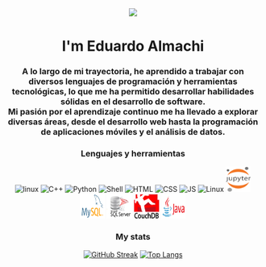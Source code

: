 <div align="center">
  <img src="https://media.giphy.com/media/2IudUHdI075HL02Pkk/giphy.gif" height="200px"></img>
  <h1>I'm Eduardo Almachi</h1>
  <h3>A lo largo de mi trayectoria, he aprendido a trabajar con diversos lenguajes de programación y herramientas tecnológicas, lo que me ha permitido desarrollar habilidades sólidas en el desarrollo de software.
  <br>
  Mi pasión por el aprendizaje continuo me ha llevado a explorar diversas áreas, desde el desarrollo web hasta la programación de aplicaciones móviles y el análisis de datos.</h3>
</div>
<div>

</div>
<div align="center"> <!-- Change to center alignment -->
  
### Lenguajes y herramientas

  <img src="https://camo.githubusercontent.com/fbfcb9e3dc648adc93bef37c718db16c52f617ad055a26de6dc3c21865c3321d/68747470733a2f2f7777772e766563746f726c6f676f2e7a6f6e652f6c6f676f732f6769742d73636d2f6769742d73636d2d69636f6e2e737667" width="50" height="50" title="linux" alt="linux">
  <img src="https://upload.wikimedia.org/wikipedia/commons/thumb/1/18/ISO_C%2B%2B_Logo.svg/306px-ISO_C%2B%2B_Logo.svg.png?20170928190710" width="50" height="50" title="C++" alt="C++">
  <img src="https://upload.wikimedia.org/wikipedia/commons/thumb/0/0a/Python.svg/1200px-Python.svg.png" width="50" height="50" title="Python" alt="Python">
  <img src="https://encrypted-tbn0.gstatic.com/images?q=tbn:ANd9GcT-eQAW43SFADt2Edew9i4MuGgC4vZTRxpsn40eRNoSoF7Pq1VjRb2J1Bds1Z1Kerzzd0s&usqp=CAU" width="50" height="50" title="Shell" alt="Shell">
  <img src="https://encrypted-tbn0.gstatic.com/images?q=tbn:ANd9GcQpngGRjYX1ca7qAADU3K6eGLj7ShQE3L2otdzfryl_Y9Ht2QRoQKYQbsXd36XIxMbYOw0&usqp=CAU" width="50" height="50" title="HTML" alt="HTML">
  <img src="https://encrypted-tbn0.gstatic.com/images?q=tbn:ANd9GcRaAxQmQ8M716AejClkT8HIvw80bHKHnHu-raqJmSsenQ1E-B3mz6m_7kUz7mb-2ug3rQI&usqp=CAU" width="50" height="50" title="CSS" alt="CSS">
  <img src="https://upload.wikimedia.org/wikipedia/commons/6/6a/JavaScript-logo.png" width="50" height="50" title="JS" alt="JS">
  <img src="https://encrypted-tbn0.gstatic.com/images?q=tbn:ANd9GcRbi9aVFq2CV5UxsEhDk4L5Hk_u4nHnSTnsWhnOUNRg4mfdOfWZfJoPGLZL01QvgvIDT8Q&usqp=CAU" width="50" height="50" title="Linux" alt="Linux">
  <img src="img/jupyter.png" width="50" height="50" title="Jupyter" alt="Jupyter">
  <img src="img/mysql.png" width="50" height="50" title="mysql" alt="mysql">
  <img src="img/sqlserver.png" width="50" height="50" title="sql" alt="sql">
  <img src="img/couch.png" width="50" height="50" title="couch" alt="couch">
  <img src="img/java.jpg" width="50" height="50" title="java" alt="java">

### My stats

[![GitHub Streak](http://github-readme-streak-stats.herokuapp.com?user=edusebass&theme=dark)](https://git.io/streak-stats)
[![Top Langs](https://github-readme-stats.vercel.app/api/top-langs/?username=edusebass&layout=compact)](https://github.com/anuraghazra/github-readme-stats)

</div>

<div class="social-networks" align="center">
<link rel="stylesheet" href="https://use.fontawesome.com/releases/v6.1.1/css/all.css">

  <a href="mailto:edu03sebas@gmail.com"><i class="fab fa-google"></i></a>
  <a href="archivos/curri.pdf" target="_blank"><i class="far fa-file-pdf"></i></a>
  <a href="https://github.com/edusebass" target="_blank"><i class="fab fa-github"></i></a>
  <a href="https://wa.me/5930986572316" target="_blank"><i class="fab fa-whatsapp"></i></a>
  <a href="https://www.linkedin.com/in/eduardo-almachi-727730238/" target="_blank"><i class="fab fa-linkedin"></i></a>
  <a href="https://twitter.com/edusebas2003" target="_blank"><i class="fab fa-twitter-square"></i></a>
  <a href="mailto:eduardoalmachi123@hotmail.com" target="_blank"><i class="fas fa-envelope"></i></a>
</div>
